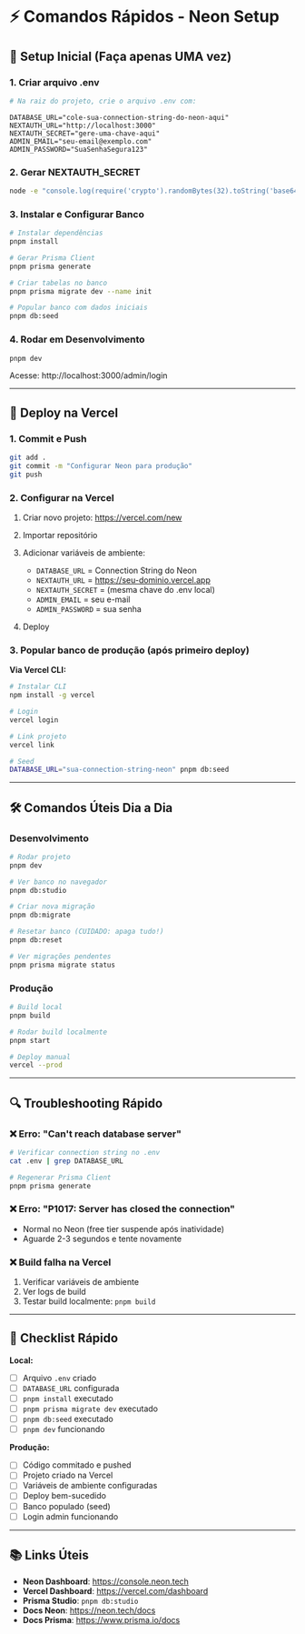 # ⚡ Comandos Rápidos - Neon Setup

## 🎯 Setup Inicial (Faça apenas UMA vez)

### 1. Criar arquivo .env

```bash
# Na raiz do projeto, crie o arquivo .env com:
```

```env
DATABASE_URL="cole-sua-connection-string-do-neon-aqui"
NEXTAUTH_URL="http://localhost:3000"
NEXTAUTH_SECRET="gere-uma-chave-aqui"
ADMIN_EMAIL="seu-email@exemplo.com"
ADMIN_PASSWORD="SuaSenhaSegura123"
```

### 2. Gerar NEXTAUTH_SECRET

```bash
node -e "console.log(require('crypto').randomBytes(32).toString('base64'))"
```

### 3. Instalar e Configurar Banco

```bash
# Instalar dependências
pnpm install

# Gerar Prisma Client
pnpm prisma generate

# Criar tabelas no banco
pnpm prisma migrate dev --name init

# Popular banco com dados iniciais
pnpm db:seed
```

### 4. Rodar em Desenvolvimento

```bash
pnpm dev
```

Acesse: http://localhost:3000/admin/login

---

## 🚀 Deploy na Vercel

### 1. Commit e Push

```bash
git add .
git commit -m "Configurar Neon para produção"
git push
```

### 2. Configurar na Vercel

1. Criar novo projeto: https://vercel.com/new
2. Importar repositório
3. Adicionar variáveis de ambiente:

   - `DATABASE_URL` = Connection String do Neon
   - `NEXTAUTH_URL` = https://seu-dominio.vercel.app
   - `NEXTAUTH_SECRET` = (mesma chave do .env local)
   - `ADMIN_EMAIL` = seu e-mail
   - `ADMIN_PASSWORD` = sua senha

4. Deploy

### 3. Popular banco de produção (após primeiro deploy)

**Via Vercel CLI:**

```bash
# Instalar CLI
npm install -g vercel

# Login
vercel login

# Link projeto
vercel link

# Seed
DATABASE_URL="sua-connection-string-neon" pnpm db:seed
```

---

## 🛠️ Comandos Úteis Dia a Dia

### Desenvolvimento

```bash
# Rodar projeto
pnpm dev

# Ver banco no navegador
pnpm db:studio

# Criar nova migração
pnpm db:migrate

# Resetar banco (CUIDADO: apaga tudo!)
pnpm db:reset

# Ver migrações pendentes
pnpm prisma migrate status
```

### Produção

```bash
# Build local
pnpm build

# Rodar build localmente
pnpm start

# Deploy manual
vercel --prod
```

---

## 🔍 Troubleshooting Rápido

### ❌ Erro: "Can't reach database server"

```bash
# Verificar connection string no .env
cat .env | grep DATABASE_URL

# Regenerar Prisma Client
pnpm prisma generate
```

### ❌ Erro: "P1017: Server has closed the connection"

- Normal no Neon (free tier suspende após inatividade)
- Aguarde 2-3 segundos e tente novamente

### ❌ Build falha na Vercel

1. Verificar variáveis de ambiente
2. Ver logs de build
3. Testar build localmente: `pnpm build`

---

## 📝 Checklist Rápido

**Local:**

- [ ] Arquivo `.env` criado
- [ ] `DATABASE_URL` configurada
- [ ] `pnpm install` executado
- [ ] `pnpm prisma migrate dev` executado
- [ ] `pnpm db:seed` executado
- [ ] `pnpm dev` funcionando

**Produção:**

- [ ] Código commitado e pushed
- [ ] Projeto criado na Vercel
- [ ] Variáveis de ambiente configuradas
- [ ] Deploy bem-sucedido
- [ ] Banco populado (seed)
- [ ] Login admin funcionando

---

## 📚 Links Úteis

- **Neon Dashboard**: https://console.neon.tech
- **Vercel Dashboard**: https://vercel.com/dashboard
- **Prisma Studio**: `pnpm db:studio`
- **Docs Neon**: https://neon.tech/docs
- **Docs Prisma**: https://www.prisma.io/docs


